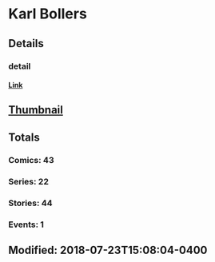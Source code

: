 # Karl  Bollers 
## Details
### detail
#### [Link](http://marvel.com/comics/creators/421/karl_bollers?utm_campaign=apiRef&utm_source=225578a89fc76f3d20fbffda5d17a88d)
## [Thumbnail](http://i.annihil.us/u/prod/marvel/i/mg/9/30/4badc1c863069.jpg)
## Totals
### Comics: 43
### Series: 22
### Stories: 44
### Events: 1
## Modified: 2018-07-23T15:08:04-0400